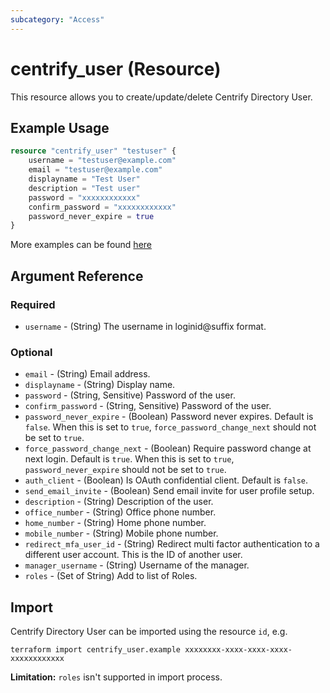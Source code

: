 ```yaml
---
subcategory: "Access"
---
```


# centrify_user (Resource)

This resource allows you to create/update/delete Centrify Directory User.

## Example Usage

```terraform
resource "centrify_user" "testuser" {
    username = "testuser@example.com"
    email = "testuser@example.com"
    displayname = "Test User"
    description = "Test user"
    password = "xxxxxxxxxxxx"
    confirm_password = "xxxxxxxxxxxx"
    password_never_expire = true
}
```

More examples can be found [here](https://github.com/centrify/terraform-provider-centrify/tree/main/examples/centrify_user)

## Argument Reference

### Required

- `username` - (String) The username in loginid@suffix format.

### Optional

- `email` - (String) Email address.
- `displayname` - (String) Display name.
- `password` - (String, Sensitive) Password of the user.
- `confirm_password` - (String, Sensitive) Password of the user.
- `password_never_expire` - (Boolean) Password never expires. Default is `false`. When this is set to `true`, `force_password_change_next` should not be set to `true`.
- `force_password_change_next` - (Boolean) Require password change at next login. Default is `true`. When this is set to `true`, `password_never_expire` should not be set to `true`.
- `auth_client` - (Boolean) Is OAuth confidential client. Default is `false`.
- `send_email_invite` - (Boolean) Send email invite for user profile setup.
- `description` - (String) Description of the user.
- `office_number` - (String) Office phone number.
- `home_number` - (String) Home phone number.
- `mobile_number` - (String) Mobile phone number.
- `redirect_mfa_user_id` - (String) Redirect multi factor authentication to a different user account. This is the ID of another user.
- `manager_username` - (String) Username of the manager.
- `roles` -  (Set of String) Add to list of Roles.

## Import

Centrify Directory User can be imported using the resource `id`, e.g.

```shell
terraform import centrify_user.example xxxxxxxx-xxxx-xxxx-xxxx-xxxxxxxxxxxx
```

**Limitation:** `roles` isn't supported in import process.
